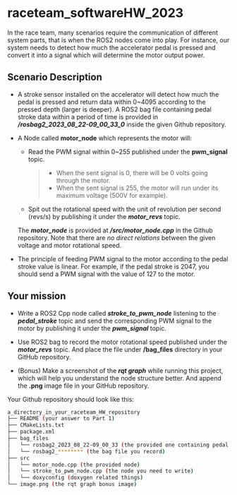 # raceteam_softwareHW_2023
In the race team, many scenarios require the communication of different system parts, that is when the ROS2 nodes come into play. For instance, our system needs to detect how much the accelerator pedal is pressed and convert it into a signal which will determine the motor output power.
## Scenario Description
- A stroke sensor installed on the accelerator will detect how much the pedal is pressed and return data within 0~4095 according to the pressed depth (larger is deeper).
    A ROS2 bag file containing pedal stroke data within a period of time is provided in ***/rosbag2_2023_08_22-09_00_33_0*** inside the given Github repository.
- A Node called **motor_node** which represents the motor will:
    - Read the PWM signal within 0~255 published under the **pwm_signal** topic.
        > - When the sent signal is 0, there will be 0 volts going through the motor.
        > - When the sent signal is 255, the motor will run under its maximum voltage (500V for example). 
    - Spit out the rotational speed with the unit of revolution per second (revs/s) by publishing it under the ***motor_revs*** topic.

    The ***motor_node*** is provided at ***/src/motor_node.cpp*** in the Github repository.
    Note that there are *no direct relations* between the given voltage and motor rotational speed.

- The principle of feeding PWM signal to the motor according to the pedal stroke value is linear. For example, if the pedal stroke is 2047, you should send a PWM signal with the value of 127 to the motor.

## Your mission
- Write a ROS2 Cpp node called ***stroke_to_pwm_node*** listening to the ***pedal_stroke*** topic and send the corresponding PWM signal to the motor by publishing it under the ***pwm_signal*** topic.

- Use ROS2 bag to record the motor rotational speed published under the ***motor_revs*** topic. And place the file under **/bag_files** directory in your GitHub repository.
    
- (Bonus) Make a screenshot of the ***rqt graph*** while running this project, which will help you understand the node structure better. And append the **.png** image file in your GitHub repository.

Your Github repository should look like this:
```bash
a_directory_in_your_raceteam_HW_repository
├── README (your answer to Part 1)
├── CMakeLists.txt
├── package.xml
├── bag_files
│   └── rosbag2_2023_08_22-09_00_33 (the provided one containing pedal stroke data)
│   └── rosbag2_******** (the bag file you record)
├── src
│   └── motor_node.cpp (the provided node)
│   └── stroke_to_pwm_node.cpp (the node you need to write)
│   └── doxyconfig (doxygen related things)
└── image.png (the rqt graph bonus image)
```
